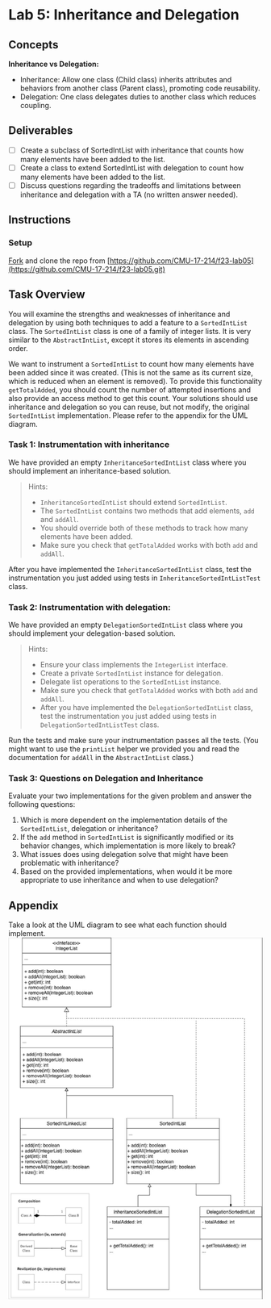 # Lab 5: Inheritance and Delegation

## Concepts
**Inheritance vs Delegation:**
+ Inheritance: Allow one class (Child class) inherits attributes and behaviors from another class (Parent class), promoting code reusability.
+ Delegation: One class delegates duties to another class which reduces coupling. 

## Deliverables
- [ ] Create a subclass of SortedIntList with inheritance that counts how many elements have been added to the list. 
- [ ] Create a class to extend SortedIntList with delegation to count how many elements have been added to the list. 
- [ ] Discuss questions regarding the tradeoffs and limitations between inheritance and delegation with a TA (no written answer needed).

## Instructions

### Setup
<u>Fork</u> and clone the repo from [https://github.com/CMU-17-214/f23-lab05](https://github.com/CMU-17-214/f23-lab05.git)

## Task Overview
You will examine the strengths and weaknesses of inheritance and delegation by using both techniques to add a feature to a ```SortedIntList``` class. The ```SortedIntList``` class is one of a family of integer lists. It is very similar to the  ```AbstractIntList```, except it stores its elements in ascending order.

We want to instrument a ```SortedIntList``` to count how many elements have been added since it was created. (This is not the same as its current size, which is reduced when an element is removed). To provide this functionality ```getTotalAdded```, you should count the number of attempted insertions and also provide an access method to get this count. Your solutions should use inheritance and delegation so you can reuse, but not modify, the original ```SortedIntList``` implementation. Please refer to the appendix for the UML diagram. 


### Task 1: Instrumentation with inheritance
We have provided an empty ```InheritanceSortedIntList``` class where you should implement an inheritance-based solution. 
    
> Hints: 
> + ```InheritanceSortedIntList``` should extend ```SortedIntList```. 
> + The ```SortedIntList``` contains two methods that add elements, ```add``` and ```addAll```. 
> + You should override both of these methods to track how many elements have been added.
> + Make sure you check that ```getTotalAdded``` works with both ```add``` and ```addAll```.

After you have implemented the ```InheritanceSortedIntList``` class, test the instrumentation you just added using tests in ```InheritanceSortedIntListTest``` class. 

### Task 2: Instrumentation with delegation:
We have provided an empty ```DelegationSortedIntList``` class where you should implement your delegation-based solution.

> Hints: 
> + Ensure your class implements the ```IntegerList``` interface.
> + Create a private ```SortedIntList``` instance for delegation.
> + Delegate list operations to the ```SortedIntList``` instance.
> + Make sure you check that ```getTotalAdded``` works with both ```add``` and ```addAll```.
> + After you have implemented the ```DelegationSortedIntList``` class, test the instrumentation you just added using tests in ```DelegationSortedIntListTest``` class. 


Run the tests and make sure your instrumentation passes all the tests. 
(You might want to use the ```printList``` helper we provided you and read the documentation for ```addAll``` in the ```AbstractIntList``` class.) 

### Task 3: Questions on Delegation and Inheritance 
Evaluate your two implementations for the given problem and answer the following questions:
1. Which is more dependent on the implementation details of the ```SortedIntList```, delegation or inheritance?
2. If the ```add``` method in ```SortedIntList``` is significantly modified or its behavior changes, which implementation is more likely to break?
3. What issues does using delegation solve that might have been problematic with inheritance?
4. Based on the provided implementations, when would it be more appropriate to use inheritance and when to use delegation?


## Appendix
Take a look at the UML diagram to see what each function should implement.
![lab04-object-model-problem](images/lab05/Rec05_UML.jpg)













